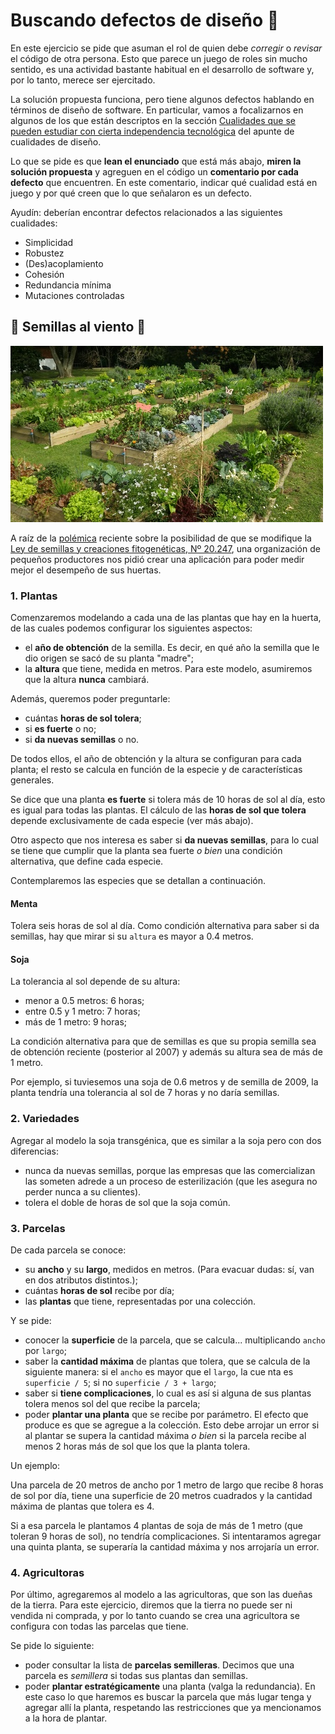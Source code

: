 # Buscando defectos de diseño :mag_right: 

En este ejercicio se pide que asuman el rol de quien debe _corregir_ o _revisar_ el código de otra persona. Esto que parece un juego de roles sin mucho sentido, es una actividad bastante habitual en el desarrollo de software y, por lo tanto, merece ser ejercitado.

La solución propuesta funciona, pero tiene algunos defectos hablando en términos de diseño de software. En particular, vamos a focalizarnos en algunos de los que están descriptos en la sección [Cualidades que se pueden estudiar con cierta independencia tecnológica](https://docs.google.com/document/d/14HdvHvS33WqYb6Ak0BGa0IeCTbzeCRSDKs-1Ot-qLDw/edit#heading=h.5ntffpcf14xd) del apunte de cualidades de diseño. 

Lo que se pide es que **lean el enunciado** que está más abajo, **miren la solución propuesta** y agreguen en el código un **comentario por cada defecto** que encuentren. En este comentario, indicar qué cualidad está en juego y por qué creen que lo que señalaron es un defecto.

Ayudín: deberían encontrar defectos relacionados a las siguientes cualidades:
* Simplicidad 
* Robustez
* (Des)acoplamiento 
* Cohesión
* Redundancia mínima
* Mutaciones controladas 

## 🌱 Semillas al viento 🌱

![Huerta](assets/huerta.jpg)

A raíz de la [polémica](https://www.elancasti.com.ar/opinion/2018/11/27/ley-cuestionada-389812.html) reciente sobre la posibilidad de que se modifique la [Ley de semillas y creaciones fitogenéticas, Nº 20.247](http://servicios.infoleg.gob.ar/infolegInternet/anexos/30000-34999/34822/texact.htm), una organización de pequeños productores nos pidió crear una aplicación para poder medir mejor el desempeño de sus huertas.

### 1. Plantas

Comenzaremos modelando a cada una de las plantas que hay en la huerta, de las cuales podemos configurar los siguientes aspectos:

* el **año de obtención** de la semilla. Es decir, en qué año la semilla que le dio origen se sacó de su planta "madre";
* la **altura** que tiene, medida en metros. Para este modelo, asumiremos que la altura **nunca** cambiará.

Además, queremos poder preguntarle:

* cuántas **horas de sol tolera**;
* si **es fuerte** o no;
* si **da nuevas semillas** o no.

De todos ellos, el año de obtención y la altura se configuran para cada planta; el resto se calcula en función de la especie y de características generales.

Se dice que una planta **es fuerte** si tolera más de 10 horas de sol al día, esto es igual para todas las plantas. El cálculo de las **horas de sol que tolera** depende exclusivamente de cada especie (ver más abajo).

Otro aspecto que nos interesa es saber si **da nuevas semillas**, para lo cual se tiene que cumplir que la planta sea fuerte _o bien_ una condición alternativa, que define cada especie.

Contemplaremos las especies que se detallan a continuación.

#### Menta
Tolera seis horas de sol al día. Como condición alternativa para saber si da semillas, hay que mirar si su `altura` es mayor a 0.4 metros.

#### Soja
La tolerancia al sol depende de su altura:
* menor a 0.5 metros: 6 horas;
* entre 0.5 y 1 metro: 7 horas;
* más de 1 metro: 9 horas;

La condición alternativa para que de semillas es que su propia semilla sea de obtención reciente (posterior al 2007) y además su altura sea de más de 1 metro. 

Por ejemplo, si tuviesemos una soja de 0.6 metros y de semilla de 2009, la planta tendría una tolerancia al sol de 7 horas y no daría semillas.

### 2. Variedades

Agregar al modelo la soja transgénica, que es similar a la soja pero con dos diferencias:

* nunca da nuevas semillas, porque las empresas que las comercializan las someten adrede a un proceso de esterilización (que les asegura no perder nunca a su clientes). 
* tolera el doble de horas de sol que la soja común.

### 3. Parcelas

De cada parcela se conoce:
* su **ancho** y su **largo**, medidos en metros. (Para evacuar dudas: sí, van en dos atributos distintos.);
* cuántas **horas de sol** recibe por día;
* las **plantas** que tiene, representadas por una colección.

Y se pide:
* conocer la **superficie** de la parcela, que se calcula... multiplicando `ancho` por `largo`;
* saber la **cantidad máxima** de plantas que tolera, que se calcula de la siguiente manera: si el `ancho` es mayor que el `largo`, la cue  nta es `superficie / 5`; si no `superficie / 3 + largo`;
* saber si **tiene complicaciones**, lo cual es así si alguna de sus plantas tolera menos sol del que recibe la parcela;
* poder **plantar una planta** que se recibe por parámetro. El efecto que produce es que se agregue a la colección. Esto debe arrojar un error si al plantar se supera la cantidad máxima _o bien_ si la parcela recibe al menos 2 horas más de sol que los que la planta tolera.

Un ejemplo:

Una parcela de 20 metros de ancho por 1 metro de largo que recibe 8 horas de sol por día, tiene una superficie de 20 metros cuadrados y la cantidad máxima de plantas que tolera es 4.

Si a esa parcela le plantamos 4 plantas de soja de más de 1 metro (que toleran 9 horas de sol), no tendría complicaciones. Si intentaramos agregar una quinta planta, se superaría la cantidad máxima y nos arrojaría un error.

### 4. Agricultoras

Por último, agregaremos al modelo a las agricultoras, que son las dueñas de la tierra. Para este ejercicio, diremos que la tierra no puede ser ni vendida ni comprada, y por lo tanto cuando se crea una agricultora se configura con todas las parcelas que tiene. 

Se pide lo siguiente:
* poder consultar la lista de **parcelas semilleras**. Decimos que una parcela es _semillera_ si todas sus plantas dan semillas.
* poder **plantar estratégicamente** una planta (valga la redundancia). En este caso lo que haremos es buscar la parcela que más lugar tenga y agregar allí la planta, respetando las restricciones que ya mencionamos a la hora de plantar. 
